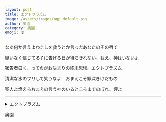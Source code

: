 ```yaml
---
layout: post
title: エクトプラズム
image: /assets/images/ogp_default.png
author: 奥園
category: 奥園
emoji: 🪴
---
```


<div class="tanka-area"><div class="tanka">
<p>なあ何か言えよわたしを救うとか言ったあなたのその唇で</p>
<p>疑いなく信じてる子に告げる日が待ちきれない、ねえ、神はいないよ</p>
<p>密告者曰く、ってのがお決まりの終末思想、エクトプラズム</p>
<p>清潔な水のフリして笑うなよ　おまえこそ罪深きけだもの</p>
<p>聖人よ燃えろおまえの言う神のいるところまでのぼれ、煙よ</p></div></div>

---

<details><summary>エクトプラズム</summary>
なあ何か言えよわたしを救うとか言ったあなたのその唇で<br />
疑いなく信じてる子に告げる日が待ちきれない、ねえ、神はいないよ<br />
密告者曰く、ってのがお決まりの終末思想、エクトプラズム<br />
清潔な水のフリして笑うなよ　おまえこそ罪深きけだもの<br />
聖人よ燃えろおまえの言う神のいるところまでのぼれ、煙よ<br />
</details>

奥園
